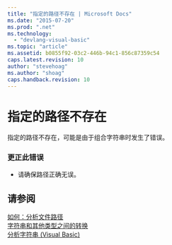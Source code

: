 ```yaml
---
title: "指定的路径不存在 | Microsoft Docs"
ms.date: "2015-07-20"
ms.prod: ".net"
ms.technology: 
  - "devlang-visual-basic"
ms.topic: "article"
ms.assetid: b0855f92-03c2-446b-94c1-856c87359c54
caps.latest.revision: 10
author: "stevehoag"
ms.author: "shoag"
caps.handback.revision: 10
---
```

# 指定的路径不存在
指定的路径不存在，可能是由于组合字符串时发生了错误。  
  
### 更正此错误  
  
-   请确保路径正确无误。  
  
## 请参阅  
 [如何：分析文件路径](../../visual-basic/developing-apps/programming/drives-directories-files/how-to-parse-file-paths.md)   
 [字符串和其他类型之间的转换](../../visual-basic/programming-guide/language-features/data-types/conversions-between-strings-and-other-types.md)   
 [分析字符串 \(Visual Basic\)](http://msdn.microsoft.com/zh-cn/927a4b26-5388-458c-85d8-aaf0851457e3)